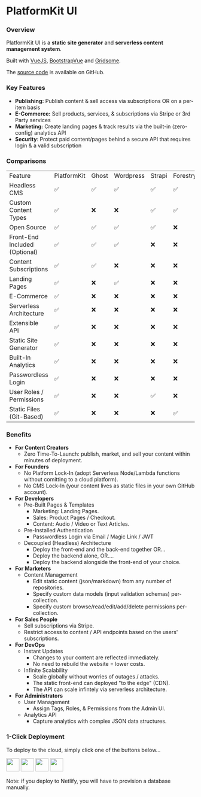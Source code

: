 # PlatformKit UI

### Overview

PlatformKit UI is a **static site generator**  and **serverless content management system**. 

Built with [VueJS](https://www.vuejs.org), [BootstrapVue](https://bootstrap-vue.org) and [Gridsome](https://www.gridsome.org).

The [source code](https://github.com/platform-kit/platformkit-ui) is available on GitHub.

### Key Features

- **Publishing:** Publish content & sell access via subscriptions OR on a per-item basis
- **E-Commerce:** Sell products, services, & subscriptions via Stripe or 3rd Party services
- **Marketing:** Create landing pages & track results via the built-in (zero-config) analytics API
- **Security**: Protect paid content/pages behind a secure API that requires login & a valid subscription

### Comparisons


<table>
  <tr>
    <td>Feature</td>
    <td>PlatformKit</td>
    <td>Ghost</td>
    <td>Wordpress</td>
    <td>Strapi</td>
    <td>Forestry</td>
    <td>Contentful</td>
  </tr>
  <tr>
    <td colspan="1">Headless CMS</td>
    <td colspan="1">✅</td>
    <td colspan="1">✅</td>
    <td colspan="1">✅</td>
    <td colspan="1">✅</td>
    <td colspan="1">✅</td>
    <td colspan="1">✅</td>
  </tr>
    <tr>
    <td colspan="1">Custom Content Types</td>
    <td colspan="1">✅</td>
    <td colspan="1">❌</td>
    <td colspan="1">❌</td>
    <td colspan="1">✅</td>
    <td colspan="1">✅</td>
    <td colspan="1">✅</td>
  </tr>
  <tr>
    <td colspan="1">Open Source</td>
    <td colspan="1">✅</td>
    <td colspan="1">✅</td>
    <td colspan="1">✅</td>
    <td colspan="1">✅</td>
    <td colspan="1">❌</td>
    <td colspan="1">❌</td>
  </tr>
  <tr>
    <td colspan="1">Front-End Included (Optional)</td>
    <td colspan="1">✅</td>
    <td colspan="1">✅</td>
    <td colspan="1">✅</td>
    <td colspan="1">❌</td>
    <td colspan="1">❌</td>
    <td colspan="1">❌</td>
  </tr>
  <tr>
    <td colspan="1">Content Subscriptions</td>
    <td colspan="1">✅</td>
    <td colspan="1">✅</td>
    <td colspan="1">❌</td>
    <td colspan="1">❌</td>
    <td colspan="1">❌</td>
    <td colspan="1">❌</td>
  </tr>
  <tr>
    <td colspan="1">Landing Pages</td>
    <td colspan="1">✅</td>
    <td colspan="1">❌</td>
    <td colspan="1">✅</td>
    <td colspan="1">❌</td>
    <td colspan="1">❌</td>
    <td colspan="1">❌</td>
  </tr>
  <tr>
    <td colspan="1">E-Commerce</td>
    <td colspan="1">✅</td>
    <td colspan="1">❌</td>
    <td colspan="1">❌</td>
    <td colspan="1">❌</td>
    <td colspan="1">❌</td>
    <td colspan="1">❌</td>
  </tr>
  <tr>
    <td colspan="1">Serverless Architecture</td>
    <td colspan="1">✅</td>
    <td colspan="1">❌</td>
    <td colspan="1">❌</td>
    <td colspan="1">❌</td>
    <td colspan="1">❌</td>
    <td colspan="1">❌</td>
  </tr>
  <tr>
    <td colspan="1">Extensible API</td>
    <td colspan="1">✅</td>
    <td colspan="1">❌</td>
    <td colspan="1">❌</td>
    <td colspan="1">❌</td>
    <td colspan="1">❌</td>
    <td colspan="1">❌</td>
  </tr>
  <tr>
    <td colspan="1">Static Site Generator</td>
    <td colspan="1">✅</td>
    <td colspan="1">❌</td>
    <td colspan="1">❌</td>
    <td colspan="1">❌</td>
    <td colspan="1">❌</td>
    <td colspan="1">❌</td>
  </tr>
  <tr>
    <td colspan="1">Built-In Analytics</td>
    <td colspan="1">✅</td>
    <td colspan="1">❌</td>
    <td colspan="1">❌</td>
    <td colspan="1">❌</td>
    <td colspan="1">❌</td>
    <td colspan="1">❌</td>
  </tr>
  <tr>
    <td colspan="1">Passwordless Login</td>
    <td colspan="1">✅</td>
    <td colspan="1">❌</td>
    <td colspan="1">❌</td>
    <td colspan="1">❌</td>
    <td colspan="1">❌</td>
    <td colspan="1">❌</td>
  </tr>
  <tr>
    <td colspan="1">User Roles / Permissions</td>
    <td colspan="1">✅</td>
    <td colspan="1">❌</td>
    <td colspan="1">❌</td>
    <td colspan="1">✅</td>
    <td colspan="1">❌</td>
    <td colspan="1">❌</td>
  </tr>
  <tr>
    <td colspan="1">Static Files (Git-Based)</td>
    <td colspan="1">✅</td>
    <td colspan="1">❌</td>
    <td colspan="1">❌</td>
    <td colspan="1">❌</td>
    <td colspan="1">✅</td>
    <td colspan="1">❌</td>
  </tr>
</table>

### Benefits
- **For Content Creators**
  - Zero Time-To-Launch: publish, market, and sell your content within minutes of deployment.
- **For Founders**
  - No Platform Lock-In (adopt Serverless Node/Lambda functions without comitting to a cloud platform).
  - No CMS Lock-In (your content lives as static files in your own GitHub account).
- **For Developers**
  - Pre-Built Pages & Templates
    - Marketing: Landing Pages.
    - Sales: Product Pages / Checkout.
    - Content: Audio / Video or Text Articles.
  - Pre-Installed Authentication
    - Passwordless Login via Email / Magic Link / JWT    
  - Decoupled (Headless) Architecture
    - Deploy the front-end and the back-end together OR...
    - Deploy the backend alone, OR....
    - Deploy the backend alongside the front-end of your choice.
- **For Marketers**
  - Content Management
    - Edit static content (json/markdown) from any number of repositories.
    - Specify custom data models (input validation schemas) per-collection.
    - Specify custom browse/read/edit/add/delete permissions per-collection.
- **For Sales People**
  - Sell subscriptions via Stripe.
  - Restrict access to content / API endpoints based on the users' subscriptions.
- **For DevOps**
  - Instant Updates
    - Changes to your content are reflected immediately.
    - No need to rebuild the website = lower costs.
  - Infinite Scalability
    - Scale globally without worries of outages / attacks.
    - The static front-end can deployed "to the edge" (CDN).
    - The API can scale infintely via serverless architecture.
- **For Administrators**
  - User Management
    - Assign Tags, Roles, & Permissions from the Admin UI. 
  - Analytics API
    - Capture analytics with complex JSON data structures.

### 1-Click Deployment

To deploy to the cloud, simply click one of the buttons below...

<a href="https://heroku.com/deploy?template=https://github.com/platform-kit/platformkit-ui" target="_blank"><img src="https://www.herokucdn.com/deploy/button.svg" height="35"></a> <a href="https://render.com/deploy?repo=https://github.com/platform-kit/platformkit-api" target="_blank"><img src="https://render.com/images/deploy-to-render-button.svg" height="35"></a> <a href="https://cloud.digitalocean.com/apps/new?repo=https://github.com/platform-kit/platformkit-api/tree/main" target="_blank"><img src="https://www.deploytodo.com/do-btn-blue.svg" height="35"></a> <a href="https://app.netlify.com/start/deploy?repository=https://github.com/platform-kit/platformkit-ui" target="_blank"><img height="35" src="https://www.netlify.com/img/deploy/button.svg"></a> 

Note: if you deploy to Netlify, you will have to provision a database manually.



